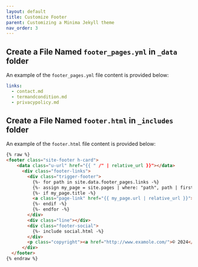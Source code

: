 ```yaml
---
layout: default
title: Customize Footer
parent: Customizing a Minima Jekyll theme
nav_order: 3
---
```


## Create a File Named `footer_pages.yml` in `_data` folder

An example of the `footer_pages.yml` file content is provided below:

```yaml
links:
  - contact.md
  - termandcondition.md
  - privacypolicy.md
```

## Create a File Named `footer.html` in `_includes` folder

An example of the `footer.html` file content is provided below:

```html
{% raw %}
<footer class="site-footer h-card">
    <data class="u-url" href="{{ " /" | relative_url }}"></data>
      <div class="footer-links">
        <div class="trigger-footer">
          {%- for path in site.data.footer_pages.links -%}
          {%- assign my_page = site.pages | where: "path", path | first -%}
          {%- if my_page.title -%}
          <a class="page-link" href="{{ my_page.url | relative_url }}">{{ my_page.title | escape }}</a>
          {%- endif -%}
          {%- endfor -%}
        </div>
        <div class="line"></div>
        <div class="footer-social">
          {%- include social.html -%}
        </div>
        <p class="copyright"><a href="http://www.examole.com/">© 2024</a></p>
      </div>
  </footer>
{% endraw %}
```
